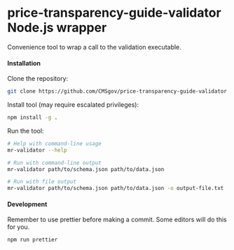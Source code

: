 # price-transparency-guide-validator Node.js wrapper

Convenience tool to wrap a call to the validation executable.

#### Installation

Clone the repository:

```bash
git clone https://github.com/CMSgov/price-transparency-guide-validator
```

Install tool (may require escalated privileges):

```bash
npm install -g .
```

Run the tool:

```bash
# Help with command-line usage
mr-validator --help

# Run with command-line output
mr-validator path/to/schema.json path/to/data.json

# Run with file output
mr-validator path/to/schema.json path/to/data.json -o output-file.txt
```

#### Development

Remember to use prettier before making a commit. Some editors will do this for you.

```bash
npm run prettier
```
